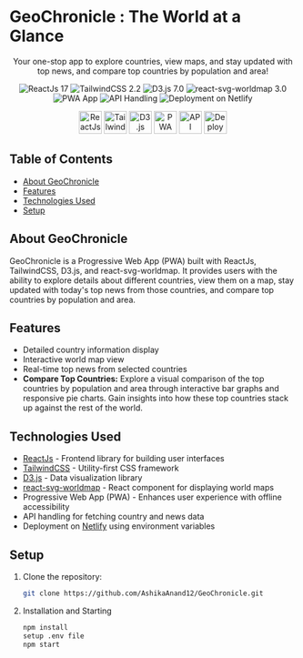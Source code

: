 # GeoChronicle : The World at a Glance

<p align="center">
  Your one-stop app to explore countries, view maps, and stay updated with top news, and compare top countries by population and area!
</p>

<p align="center">
  <img src="https://img.shields.io/badge/ReactJs-17-blue.svg" alt="ReactJs 17">
  <img src="https://img.shields.io/badge/TailwindCSS-2.2-blue.svg" alt="TailwindCSS 2.2">
  <img src="https://img.shields.io/badge/D3.js-7.0-blue.svg" alt="D3.js 7.0">
  <img src="https://img.shields.io/badge/react--svg--worldmap-3.0-blue.svg" alt="react-svg-worldmap 3.0">
  <img src="https://img.shields.io/badge/PWA-Yes-brightgreen.svg" alt="PWA App">
  <img src="https://img.shields.io/badge/API-Handled-success.svg" alt="API Handling">
  <img src="https://img.shields.io/badge/Deployment-Netlify-success.svg" alt="Deployment on Netlify">
</p>

<p align="center">
  <img src="https://www.vectorlogo.zone/logos/reactjs/reactjs-icon.svg" alt="ReactJs" width="40">
  <img src="https://www.vectorlogo.zone/logos/tailwindcss/tailwindcss-icon.svg" alt="TailwindCSS" width="40">
  <img src="https://www.vectorlogo.zone/logos/d3js/d3js-icon.svg" alt="D3.js" width="40">
  <img src="https://www.vectorlogo.zone/logos/pwa/pwa-icon.svg" alt="PWA App" width="40">
  <img src="https://www.vectorlogo.zone/logos/apiplatformio/apiplatformio-icon.svg" alt="API Handling" width="40">
  <img src="https://www.vectorlogo.zone/logos/netlify/netlify-icon.svg" alt="Deployment on Netlify" width="40">
</p>

## Table of Contents

- [About GeoChronicle](#about-geochronicle)
- [Features](#features)
- [Technologies Used](#technologies-used)
- [Setup](#setup)

## About GeoChronicle

GeoChronicle is a Progressive Web App (PWA) built with ReactJs, TailwindCSS, D3.js, and react-svg-worldmap. It provides users with the ability to explore details about different countries, view them on a map, stay updated with today's top news from those countries, and compare top countries by population and area.

## Features

- Detailed country information display
- Interactive world map view
- Real-time top news from selected countries
- **Compare Top Countries:** Explore a visual comparison of the top countries by population and area through interactive bar graphs and responsive pie charts. Gain insights into how these top countries stack up against the rest of the world.

## Technologies Used

- [ReactJs](https://reactjs.org/) - Frontend library for building user interfaces
- [TailwindCSS](https://tailwindcss.com/) - Utility-first CSS framework
- [D3.js](https://d3js.org/) - Data visualization library
- [react-svg-worldmap](https://www.npmjs.com/package/react-svg-worldmap) - React component for displaying world maps
- Progressive Web App (PWA) - Enhances user experience with offline accessibility
- API handling for fetching country and news data
- Deployment on [Netlify](https://www.netlify.com/) using environment variables

## Setup

1. Clone the repository:

   ```bash
   git clone https://github.com/AshikaAnand12/GeoChronicle.git

2. Installation and Starting
   ```bash
   npm install
   setup .env file
   npm start

